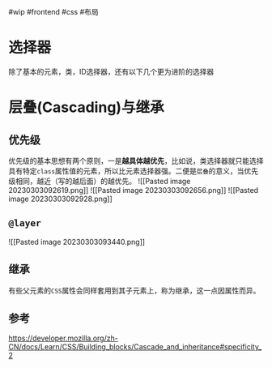 #wip #frontend #css #布局 
# 选择器
除了基本的元素，类，ID选择器，还有以下几个更为进阶的选择器
# 层叠(Cascading)与继承

## 优先级

优先级的基本思想有两个原则，一是**越具体越优先**，比如说，类选择器就只能选择具有特定`class`属性值的元素，所以比元素选择器强。二便是`层叠`的意义，当优先级相同，越近（写的越后面）的越优先。
![[Pasted image 20230303092619.png]]
![[Pasted image 20230303092656.png]]
![[Pasted image 20230303092928.png]]
## `@layer`
![[Pasted image 20230303093440.png]]

## 继承

有些父元素的`CSS`属性会同样套用到其子元素上，称为继承，这一点因属性而异。

## 参考
https://developer.mozilla.org/zh-CN/docs/Learn/CSS/Building_blocks/Cascade_and_inheritance#specificity_2